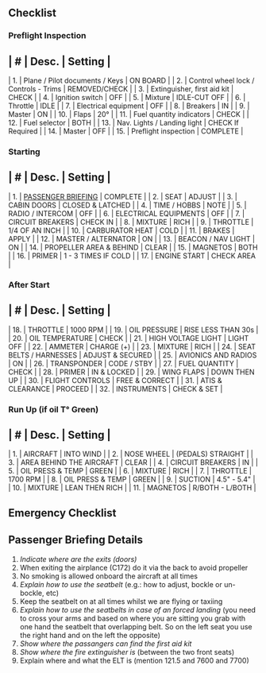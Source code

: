 

## Checklist
### Preflight Inspection

| # | Desc. | Setting |
--------------------------------------------------
| 1. | Plane / Pilot documents / Keys | ON BOARD |
| 2. | Control wheel lock / Controls - Trims | REMOVED/CHECK |
| 3. | Extinguisher, first aid kit | CHECK |
| 4. | Ignition switch | OFF |
| 5. | Mixture | IDLE-CUT OFF |
| 6. | Throttle | IDLE |
| 7. | Electrical equipment | OFF |
| 8. | Breakers | IN |
| 9. | Master | ON |
| 10. | Flaps | 20° |
| 11. | Fuel quantity indicators | CHECK |
| 12. | Fuel selector | BOTH |
| 13. | Nav. Lights / Landing light | CHECK If Required |
| 14. | Master | OFF |
| 15. | Preflight inspection | COMPLETE |

### Starting

| # | Desc. | Setting |
---------------------------------------------------------------------
| 1. | [PASSENGER BRIEFING](#passenger-briefing-details) | COMPLETE |
| 2. | SEAT | ADJUST |
| 3. | CABIN DOORS | CLOSED & LATCHED |
| 4. | TIME / HOBBS | NOTE |
| 5. | RADIO / INTERCOM | OFF |
| 6. | ELECTRICAL EQUIPMENTS | OFF |
| 7. | CIRCUIT BREAKERS | CHECK IN |
| 8. | MIXTURE | RICH |
| 9. | THROTTLE | 1/4  OF AN INCH |
| 10. | CARBURATOR HEAT | COLD |
| 11. | BRAKES | APPLY |
| 12. | MASTER / ALTERNATOR | ON |
| 13. | BEACON / NAV LIGHT | ON |
| 14. | PROPELLER AREA & BEHIND | CLEAR |
| 15. | MAGNETOS | BOTH |
| 16. | PRIMER | 1 - 3 TIMES IF COLD |
| 17. | ENGINE START | CHECK AREA |

### After Start

| # | Desc. | Setting |
--------------------------------
| 18. | THROTTLE | 1000 RPM |
| 19. | OIL PRESSURE | RISE LESS THAN 30s |
| 20. | OIL TEMPERATURE | CHECK |
| 21. | HIGH VOLTAGE LIGHT | LIGHT OFF |
| 22. | AMMETER | CHARGE (+) |
| 23. | MIXTURE | RICH |
| 24. | SEAT BELTS / HARNESSES | ADJUST & SECURED |
| 25. | AVIONICS AND RADIOS | ON |
| 26. | TRANSPONDER | CODE / STBY |
| 27. | FUEL QUANTITY | CHECK |
| 28. | PRIMER | IN & LOCKED |
| 29. | WING FLAPS | DOWN THEN UP |
| 30. | FLIGHT CONTROLS | FREE & CORRECT |
| 31. | ATIS & CLEARANCE | PROCEED |
| 32. | INSTRUMENTS | CHECK & SET |

### Run Up (if oil T° Green)

| # | Desc. | Setting |
-------------------------------
| 1. | AIRCRAFT | INTO WIND |
| 2. | NOSE WHEEL | (PEDALS) STRAIGHT |
| 3. | AREA BEHIND THE AIRCRAFT | CLEAR |
| 4. | CIRCUIT BREAKERS | IN |
| 5. | OIL PRESS & TEMP | GREEN |
| 6. | MIXTURE | RICH |
| 7. | THROTTLE | 1700 RPM |
| 8. | OIL PRESS & TEMP | GREEN |
| 9. | SUCTION | 4.5" - 5.4" |
| 10. | MIXTURE | LEAN THEN RICH |
| 11. | MAGNETOS | R/BOTH - L/BOTH |

## Emergency Checklist

## Passenger Briefing Details
1. *Indicate where are the exits (doors)*
2. When exiting the airplance (C172) do it via the back to avoid propeller
3. No smoking is allowed onboard the aircraft at all times
4. *Explain how to use the seatbelt* (e.g.: how to adjust, bockle or un-bockle, etc)
5. Keep the seatbelt on at all times whilst we are flying or taxiing
6. *Explain how to use the seatbelts in case of an forced landing* (you need to cross your arms and based on where you are sitting you grab with one hand the seatbelt that overlapping belt. So on the left seat you use the right hand and on the left the opposite)
7. *Show where the passangers can find the first aid kit*
8. *Show where the fire extinguisher is* (between the two front seats)
9. Explain where and what the ELT is (mention 121.5 and 7600 and 7700)
